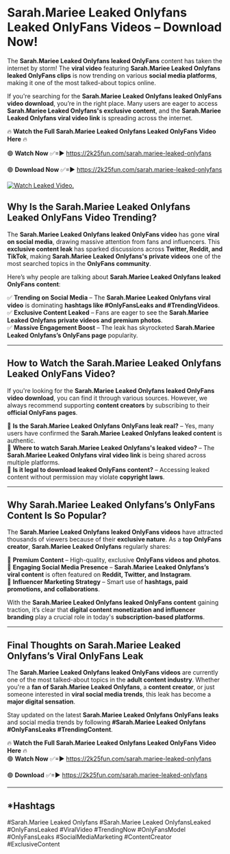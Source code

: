 # Sarah.Mariee Leaked Onlyfans Leaked OnlyFans Videos – Download Now!

The **Sarah.Mariee Leaked Onlyfans leaked OnlyFans** content has taken the internet by storm! The **viral video** featuring **Sarah.Mariee Leaked Onlyfans leaked OnlyFans clips** is now trending on various **social media platforms**, making it one of the most talked-about topics online.  

If you're searching for the **Sarah.Mariee Leaked Onlyfans leaked OnlyFans video download**, you’re in the right place. Many users are eager to access **Sarah.Mariee Leaked Onlyfans's exclusive content**, and the **Sarah.Mariee Leaked Onlyfans viral video link** is spreading across the internet.  

🔥 **Watch the Full Sarah.Mariee Leaked Onlyfans Leaked OnlyFans Video Here** 🔥  

🟢 **Watch Now** ✅=► https://2k25fun.com/sarah.mariee-leaked-onlyfans

🟢 **Download Now** ✅=► https://2k25fun.com/sarah.mariee-leaked-onlyfans

[![Watch Leaked Video.](https://miro.medium.com/v2/resize:fit:828/format:webp/1*cilzJN44JGOrTw9NJCrNHA.gif "Watch Leaked Video")](https://2k25fun.com/sarah.mariee-leaked-onlyfans)

## **Why Is the Sarah.Mariee Leaked Onlyfans Leaked OnlyFans Video Trending?**  

The **Sarah.Mariee Leaked Onlyfans leaked OnlyFans video** has gone **viral on social media**, drawing massive attention from fans and influencers. This **exclusive content leak** has sparked discussions across **Twitter, Reddit, and TikTok**, making **Sarah.Mariee Leaked Onlyfans's private videos** one of the most searched topics in the **OnlyFans community**.  

Here’s why people are talking about **Sarah.Mariee Leaked Onlyfans leaked OnlyFans content**:  

✅ **Trending on Social Media** – The **Sarah.Mariee Leaked Onlyfans viral video** is dominating **hashtags like #OnlyFansLeaks and #TrendingVideos**.  
✅ **Exclusive Content Leaked** – Fans are eager to see the **Sarah.Mariee Leaked Onlyfans private videos and premium photos**.  
✅ **Massive Engagement Boost** – The leak has skyrocketed **Sarah.Mariee Leaked Onlyfans’s OnlyFans page** popularity.  

---

## **How to Watch the Sarah.Mariee Leaked Onlyfans Leaked OnlyFans Video?**  

If you're looking for the **Sarah.Mariee Leaked Onlyfans leaked OnlyFans video download**, you can find it through various sources. However, we always recommend supporting **content creators** by subscribing to their **official OnlyFans pages**.  

🔹 **Is the Sarah.Mariee Leaked Onlyfans OnlyFans leak real?** – Yes, many users have confirmed the **Sarah.Mariee Leaked Onlyfans leaked content** is authentic.  
🔹 **Where to watch Sarah.Mariee Leaked Onlyfans's leaked video?** – The **Sarah.Mariee Leaked Onlyfans viral video link** is being shared across multiple platforms.  
🔹 **Is it legal to download leaked OnlyFans content?** – Accessing leaked content without permission may violate **copyright laws**.  

---

## **Why Sarah.Mariee Leaked Onlyfans’s OnlyFans Content Is So Popular?**  

The **Sarah.Mariee Leaked Onlyfans leaked OnlyFans videos** have attracted thousands of viewers because of their **exclusive nature**. As a **top OnlyFans creator**, **Sarah.Mariee Leaked Onlyfans** regularly shares:  

📌 **Premium Content** – High-quality, exclusive **OnlyFans videos and photos**.  
📌 **Engaging Social Media Presence** – **Sarah.Mariee Leaked Onlyfans’s viral content** is often featured on **Reddit, Twitter, and Instagram**.  
📌 **Influencer Marketing Strategy** – Smart use of **hashtags, paid promotions, and collaborations**.  

With the **Sarah.Mariee Leaked Onlyfans leaked OnlyFans content** gaining traction, it’s clear that **digital content monetization and influencer branding** play a crucial role in today's **subscription-based platforms**.  

---

## **Final Thoughts on Sarah.Mariee Leaked Onlyfans’s Viral OnlyFans Leak**  

The **Sarah.Mariee Leaked Onlyfans leaked OnlyFans videos** are currently one of the most talked-about topics in the **adult content industry**. Whether you're a **fan of Sarah.Mariee Leaked Onlyfans**, a **content creator**, or just someone interested in **viral social media trends**, this leak has become a **major digital sensation**.  

Stay updated on the latest **Sarah.Mariee Leaked Onlyfans OnlyFans leaks** and social media trends by following **#Sarah.Mariee Leaked Onlyfans #OnlyFansLeaks #TrendingContent**.  

🔥 **Watch the Full Sarah.Mariee Leaked Onlyfans Leaked OnlyFans Video Here** 🔥  
🟢 **Watch Now** ✅=► https://2k25fun.com/sarah.mariee-leaked-onlyfans

🟢 **Download** ✅=► https://2k25fun.com/sarah.mariee-leaked-onlyfans

---

## *Hashtags
#Sarah.Mariee Leaked Onlyfans #Sarah.Mariee Leaked OnlyfansLeaked #OnlyFansLeaked #ViralVideo #TrendingNow #OnlyFansModel #OnlyFansLeaks #SocialMediaMarketing #ContentCreator #ExclusiveContent  